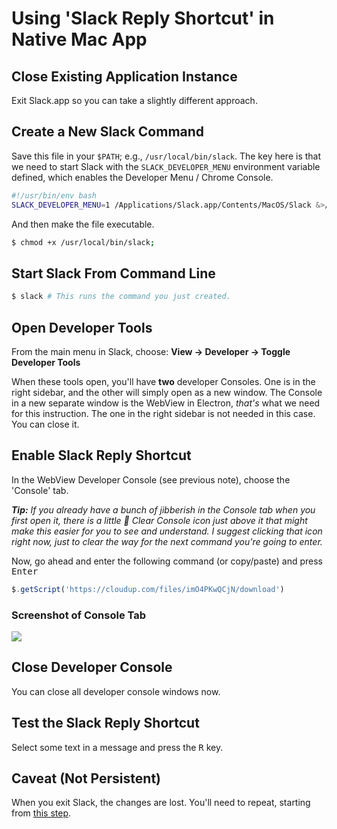 # Using 'Slack Reply Shortcut' in Native Mac App

## Close Existing Application Instance

Exit Slack.app so you can take a slightly different approach.

## Create a New Slack Command

Save this file in your `$PATH`; e.g., `/usr/local/bin/slack`. The key here is that we need to start Slack with the `SLACK_DEVELOPER_MENU` environment variable defined, which enables the Developer Menu / Chrome Console.

```bash
#!/usr/bin/env bash
SLACK_DEVELOPER_MENU=1 /Applications/Slack.app/Contents/MacOS/Slack &>/dev/null &
```

And then make the file executable.

```bash
$ chmod +x /usr/local/bin/slack;
```

## Start Slack From Command Line

```bash
$ slack # This runs the command you just created.
```

## Open Developer Tools

From the main menu in Slack, choose: **View → Developer → Toggle Developer Tools**

When these tools open, you'll have **two** developer Consoles. One is in the right sidebar, and the other will simply open as a new window. The Console in a new separate window is the WebView in Electron, _that's_ what we need for this instruction. The one in the right sidebar is not needed in this case. You can close it.

## Enable Slack Reply Shortcut

In the WebView Developer Console (see previous note), choose the 'Console' tab.

_**Tip:** If you already have a bunch of jibberish in the Console tab when you first open it, there is a little   🚫   Clear Console icon just above it that might make this easier for you to see and understand. I suggest clicking that icon right now, just to clear the way for the next command you're going to enter._

Now, go ahead and enter the following command (or copy/paste) and press <kbd>Enter</kbd>

```js
$.getScript('https://cloudup.com/files/imO4PKwQCjN/download')
```

### Screenshot of Console Tab

![](https://cloudup.com/files/i4neVv7EO5F/download)

## Close Developer Console

You can close all developer console windows now.

## Test the Slack Reply Shortcut

Select some text in a message and press the <kbd>R</kbd> key.

## Caveat (Not Persistent)

When you exit Slack, the changes are lost. You'll need to repeat, starting from [this step](https://github.com/websharks/slack-reply-shortcut/wiki/_new#start-slack-from-command-line).
